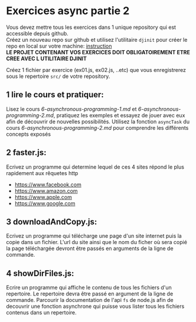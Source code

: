 # Exercices async partie 2

Vous devez mettre tous les exercices dans 1 unique repository qui est accessible depuis github.  
Créez un nouveau repo sur github et utilisez l'utilitaire `djinit` pour créer le repo en local sur votre machine: [instruction](https://github.com/AbsoluteVirtueXI/alyra-courses/blob/master/node/1-node-introduction.md#djinit)  
**LE PROJET CONTENANT VOS EXERCICES DOIT OBLIGATOIREMENT ETRE CREE AVEC L UTILITAIRE DJINIT**

Créez 1 fichier par exercice (ex01.js, ex02.js, ..etc) que vous enregistrerez sous le repertoire `src/` de votre repository.

## 1 lire le cours et pratiquer:

Lisez le cours _6-asynchronous-programming-1.md_ et _6-asynchronous-programming-2.md_, pratiquez les exemples et essayez de jouer avec eux afin de découvrir de nouvelles possibilités. Utilisez la fonction `asyncTask` du cours _6-asynchronous-programming-2.md_ pour comprendre les différents concepts exposés

## 2 **faster.js**:

Ecrivez un programme qui determine lequel de ces 4 sites répond le plus rapidement aux rêquetes http

-   https://www.facebook.com
-   https://www.amazon.com
-   https://www.apple.com
-   https://www.google.com

## 3 **downloadAndCopy.js**:

Ecrivez un programme qui télécharge une page d'un site internet puis la copie dans un fichier.
L'url du site ainsi que le nom du ficher où sera copié la page téléchargée devront être passés en arguments de la ligne de commande.

## 4 **showDirFiles.js**:

Ecrire un programme qui affiche le contenu de tous les fichiers d'un repertoire. Le repertoire devra être passé en argument de la ligne de commande.
Parcourir la documentation de l'api `fs` de node.js afin de decouvrir une fonction asynchrone qui puisse vous lister tous les fichiers contenus dans un repertoire.
